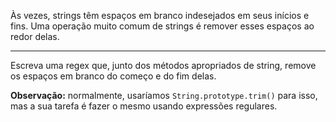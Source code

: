 Às vezes, strings têm espaços em branco indesejados em seus inícios e fins. Uma operação muito comum de strings é remover esses espaços ao redor delas.

---

Escreva uma regex que, junto dos métodos apropriados de string, remove os espaços em branco do começo e do fim delas.

**Observação:** normalmente, usaríamos `String.prototype.trim()` para isso, mas a sua tarefa é fazer o mesmo usando expressões regulares.
